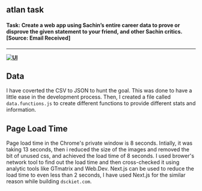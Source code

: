 <h2 align="left"> atlan task </h2>
<h4 align="left"> Task: Create a web app using Sachin’s entire career data to prove or disprove the given statement to your friend, and other Sachin critics.[Source: Email Received]
<h4>

---
[![UI ](https://img.shields.io/badge/User%20Interface-Link%20to%20UI-orange?style=for-the-badge&logo=appveyor)](https://tshirt10.netlify.app/)



## Data

I have coverted the CSV to JSON to hunt the goal. This was done to have a little ease in the development process.
Then, I created a file called `data.functions.js` to create different functions to provide different stats and information.

## Page Load Time

Page load time in the Chrome's private window is 8 seconds. Intially, it was taking 13 seconds, then i reduced the size of the images and removed the bit of unused css, and achieved the load time of 8 seconds. I used brower's network tool to find out the load time and then cross-checked it using analytic tools like GTmatrix and Web.Dev.
Next.js can be used to reduce the load time to even less than 2 seconds, I have used Next.js for the similar reason while building `dsckiet.com`.
